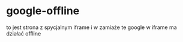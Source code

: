 # google-offline
to jest strona z spycjalnym iframe i w zamiaże te google w iframe ma działać offline
